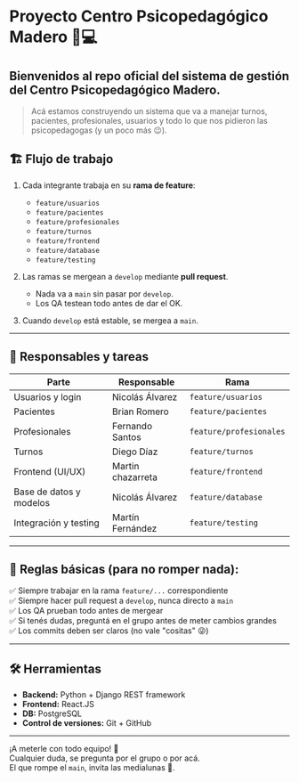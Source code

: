 # Proyecto Centro Psicopedagógico Madero 🧠💻

## Bienvenidos al repo oficial del sistema de gestión del Centro Psicopedagógico Madero.

> Acá estamos construyendo un sistema que va a manejar turnos, pacientes, profesionales, usuarios y todo lo que nos pidieron las psicopedagogas (y un poco más 😉).

## 🏗️ Flujo de trabajo

1. Cada integrante trabaja en su **rama de feature**:
    - `feature/usuarios`
    - `feature/pacientes`
    - `feature/profesionales`
    - `feature/turnos`
    - `feature/frontend`
    - `feature/database`
    - `feature/testing`

2. Las ramas se mergean a `develop` mediante **pull request**.
    - Nada va a `main` sin pasar por `develop`.
    - Los QA testean todo antes de dar el OK.

3. Cuando `develop` está estable, se mergea a `main`.

---

## 🚀 Responsables y tareas

| Parte | Responsable | Rama |
|-------|-------------|------|
| Usuarios y login | Nicolás Álvarez | `feature/usuarios` |
| Pacientes | Brian Romero | `feature/pacientes` |
| Profesionales | Fernando Santos | `feature/profesionales` |
| Turnos | Diego Díaz | `feature/turnos` |
| Frontend (UI/UX) | Martin chazarreta  | `feature/frontend` |
| Base de datos y modelos | Nicolás Álvarez| `feature/database` |
| Integración y testing | Martín Fernández | `feature/testing` |

---

## 🚦 Reglas básicas (para no romper nada):

✅ Siempre trabajar en la rama `feature/...` correspondiente  
✅ Siempre hacer pull request a `develop`, nunca directo a `main`  
✅ Los QA prueban todo antes de mergear  
✅ Si tenés dudas, preguntá en el grupo antes de meter cambios grandes  
✅ Los commits deben ser claros (no vale "cositas" 😜)

---

## 🛠️ Herramientas

- **Backend:** Python + Django REST framework
- **Frontend:** React.JS
- **DB:** PostgreSQL
- **Control de versiones:** Git + GitHub

---

¡A meterle con todo equipo! 🚀  
Cualquier duda, se pregunta por el grupo o por acá.  
El que rompe el `main`, invita las medialunas 🥐.
